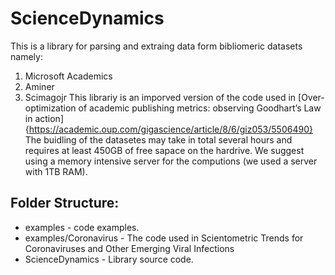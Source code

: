 # ScienceDynamics

This is a library for parsing and extraing data form bibliomeric datasets namely:
1. Microsoft Academics
2. Aminer
3. Scimagojr
This librariy is an  imporved version of the code used in [Over-optimization of academic publishing metrics: observing Goodhart’s Law in action]{https://academic.oup.com/gigascience/article/8/6/giz053/5506490}
The buidling of the datasetes may take in total several hours and requires at least 450GB of free sapace on the hardrive.
We suggest using a  memory intensive server for the computions (we used a server with 1TB RAM).

## Folder Structure:
* examples - code examples.
* examples/Coronavirus - The code used in Scientometric Trends for Coronaviruses and Other Emerging Viral Infections
* ScienceDynamics - Library source code.

